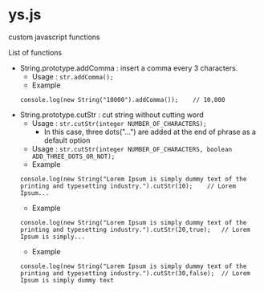 # ys.js
custom javascript functions

List of functions
- String.prototype.addComma : insert a comma every 3 characters.
	- Usage : ``str.addComma();``
	- Example
	```
	console.log(new String("10000").addComma());	// 10,000
	```
- String.prototype.cutStr : cut string without cutting word
	- Usage : ``str.cutStr(integer NUMBER_OF_CHARACTERS); `` 
		- In this case, three dots("...") are added at the end of phrase as a default option
	- Usage : ``str.cutStr(integer NUMBER_OF_CHARACTERS, boolean ADD_THREE_DOTS_OR_NOT);``
	- Example
	```
	console.log(new String("Lorem Ipsum is simply dummy text of the printing and typesetting industry.").cutStr(10);	// Lorem Ipsum...
	```
	- Example
	```
	console.log(new String("Lorem Ipsum is simply dummy text of the printing and typesetting industry.").cutStr(20,true);	// Lorem Ipsum is simply...
	```
	- Example
	```
	console.log(new String("Lorem Ipsum is simply dummy text of the printing and typesetting industry.").cutStr(30,false);	// Lorem Ipsum is simply dummy text
	```